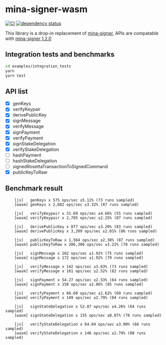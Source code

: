 # mina-signer-wasm

[![CI](https://github.com/hanabi1224/mina-signer-wasm/actions/workflows/ci.yml/badge.svg?branch=main)](https://github.com/hanabi1224/mina-signer-wasm/actions/workflows/ci.yml)
[![dependency status](https://deps.rs/repo/github/hanabi1224/mina-signer-wasm/status.svg?style=flat-square)](https://deps.rs/repo/github/hanabi1224/mina-signer-wasm)

This library is a drop-in replacement of [mina-signer](https://www.npmjs.com/package/mina-signer/v/1.2.0), APIs are compatable with [mina-signer 1.2.0](https://www.npmjs.com/package/mina-signer/v/1.2.0)

## Integration tests and benchmarks
```bash
cd examples/integration_tests
yarn
yarn test
```

## API list

- [x] genKeys
- [x] verifyKeypair
- [x] derivePublicKey
- [x] signMessage
- [x] verifyMessage
- [x] signPayment
- [x] verifyPayment
- [x] signStakeDelegation
- [x] verifyStakeDelegation
- [ ] hashPayment
- [ ] hashStakeDelegation
- [ ] signedRosettaTransactionToSignedCommand
- [x] publicKeyToRaw

## Benchmark result
```
    [js]   genKeys x 575 ops/sec ±5.12% (73 runs sampled)
    [wasm] genKeys x 2,682 ops/sec ±3.32% (87 runs sampled)

    [js]   verifyKeypair x 31.69 ops/sec ±4.66% (55 runs sampled)
    [wasm] verifyKeypair x 2,785 ops/sec ±2.25% (87 runs sampled)

    [js]   derivePublicKey x 877 ops/sec ±3.20% (83 runs sampled)
    [wasm] derivePublicKey x 3,209 ops/sec ±2.01% (86 runs sampled)

    [js]   publicKeyToRaw x 1,564 ops/sec ±2.38% (87 runs sampled)
    [wasm] publicKeyToRaw x 206,306 ops/sec ±3.22% (78 runs sampled)

    [js]   signMessage x 102 ops/sec ±1.92% (75 runs sampled)
    [wasm] signMessage x 172 ops/sec ±1.92% (79 runs sampled)

    [js]   verifyMessage x 142 ops/sec ±3.63% (73 runs sampled)
    [wasm] verifyMessage x 161 ops/sec ±2.52% (82 runs sampled)

    [js]   signPayment x 54.27 ops/sec ±2.53% (64 runs sampled)
    [wasm] signPayment x 150 ops/sec ±2.06% (85 runs sampled)

    [js]   verifyPayment x 66.60 ops/sec ±2.62% (69 runs sampled)
    [wasm] verifyPayment x 149 ops/sec ±2.79% (84 runs sampled)

    [js]   signStateDelegation x 52.87 ops/sec ±4.26% (64 runs sampled)
    [wasm] signStateDelegation x 155 ops/sec ±0.87% (78 runs sampled)

    [js]   verifyStateDelegation x 64.04 ops/sec ±3.90% (66 runs sampled)
    [wasm] verifyStateDelegation x 146 ops/sec ±2.79% (80 runs sampled)
```
